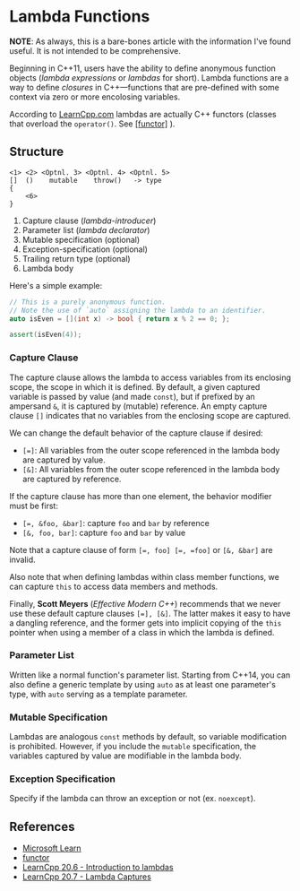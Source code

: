 # Lambda Functions

**NOTE**: As always, this is a bare-bones article with the information I've found useful.
It is not intended to be comprehensive.


Beginning in C++11, users have the ability to define anonymous function objects (*lambda expressions* or *lambdas* for short). Lambda functions are a way to define *closures* in C++—functions that are pre-defined with some context via zero or more encolosing variables.

According to [LearnCpp.com](https://www.learncpp.com/cpp-tutorial/introduction-to-lambdas-anonymous-functions/) lambdas are actually C++ functors (classes that overload the `operator()`. See [[functor]](#references) ).

## Structure

    <1> <2> <Optnl. 3> <Optnl. 4> <Optnl. 5>
    []  ()    mutable    throw()   -> type 
    {
        <6>
    } 

1. Capture clause (*lambda-introducer*)
2. Parameter list (*lambda declarator*)
3. Mutable specification (optional)
4. Exception-specification (optional)
5. Trailing return type (optional)
6. Lambda body


Here's a simple example:

```cpp
// This is a purely anonymous function.
// Note the use of `auto` assigning the lambda to an identifier.
auto isEven = [](int x) -> bool { return x % 2 == 0; };

assert(isEven(4));
```


### Capture Clause

The capture clause allows the lambda to access variables from its enclosing
scope, the scope in which it is defined. By default, a given captured variable
is passed by value (and made `const`), but if prefixed by an ampersand `&`, it
is captured by (mutable) reference. An empty capture clause `[]` indicates that no
variables from the enclosing scope are captured.

We can change the default behavior of the capture clause if desired:

- `[=]`: All variables from the outer scope referenced in the lambda body are captured by
  value.
- `[&]`: All variables from the outer scope referenced in the lambda body are captured by
  reference.

If the capture clause has more than one element, the behavior modifier must be first:

- `[=, &foo, &bar]`: capture `foo` and `bar` by reference
- `[&, foo, bar]`: capture `foo` and `bar` by value

Note that a capture clause of form `[=, foo] [=, =foo]` or `[&, &bar]` are invalid.

Also note that when defining lambdas within class member functions, we can capture `this`
to access data members and methods.

Finally, **Scott Meyers** (*Effective Modern C++*) recommends that we never use these default capture clauses `[=], [&]`. The
latter makes it easy to have a dangling reference, and the former gets into implicit copying of the
`this` pointer when using a member of a class in which the lambda is defined.

### Parameter List

Written like a normal function's parameter list. Starting from C++14, you can also define a
generic template by using `auto` as at least one parameter's type, with `auto` serving as a
template parameter.

### Mutable Specification

Lambdas are analogous `const` methods by default, so variable modification is prohibited.
However, if you include the `mutable` specification, the variables captured by value are
modifiable in the lambda body.

### Exception Specification

Specify if the lambda can throw an exception or not (ex. `noexcept`).

## References

- [Microsoft Learn](https://learn.microsoft.com/en-us/cpp/cpp/lambda-expressions-in-cpp?view=msvc-170)
- [functor](https://stackoverflow.com/questions/356950/what-are-c-functors-and-their-uses)
- [LearnCpp 20.6 - Introduction to
  lambdas](https://www.learncpp.com/cpp-tutorial/introduction-to-lambdas-anonymous-functions/)
- [LearnCpp 20.7 - Lambda Captures](https://www.learncpp.com/cpp-tutorial/lambda-captures/)
